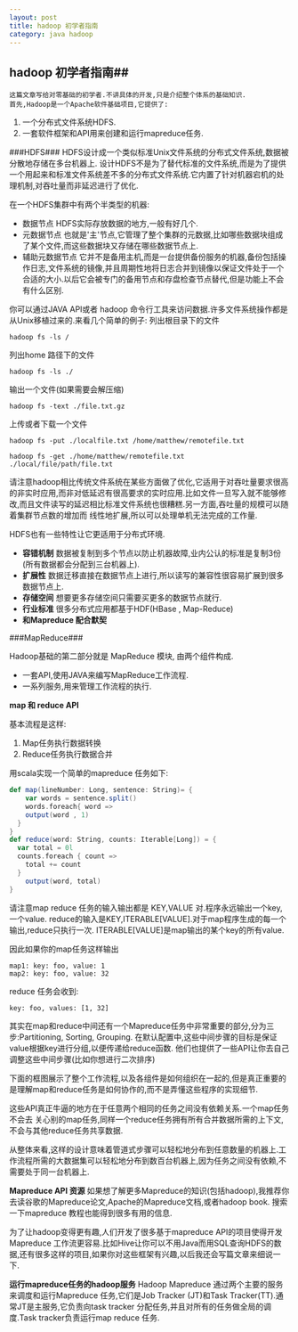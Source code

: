```yaml
---
layout: post
title: hadoop 初学者指南
category: java hadoop 
--- 
```

## hadoop 初学者指南##
    这篇文章写给对零基础的初学者.不讲具体的开发,只是介绍整个体系的基础知识.
    首先,Hadoop是一个Apache软件基础项目,它提供了:
1. 一个分布式文件系统HDFS.
2. 一套软件框架和API用来创建和运行mapreduce任务.

###HDFS###
HDFS设计成一个类似标准Unix文件系统的分布式文件系统,数据被分散地存储在多台机器上.
设计HDFS不是为了替代标准的文件系统,而是为了提供一个用起来和标准文件系统差不多的分布式文件系统.它内置了针对机器宕机的处理机制,对吞吐量而非延迟进行了优化.

在一个HDFS集群中有两个半类型的机器:
- 数据节点 HDFS实际存放数据的地方,一般有好几个.
- 元数据节点 也就是'主'节点,它管理了整个集群的元数据,比如哪些数据块组成了某个文件,而这些数据块又存储在哪些数据节点上.
- 辅助元数据节点 它并不是备用主机,而是一台提供备份服务的机器,备份包括操作日志,文件系统的镜像,并且周期性地将日志合并到镜像以保证文件处于一个合适的大小.以后它会被专门的备用节点和存盘检查节点替代,但是功能上不会有什么区别.

你可以通过JAVA API或者 hadoop 命令行工具来访问数据.许多文件系统操作都是从Unix移植过来的.来看几个简单的例子:
列出根目录下的文件

`hadoop fs -ls /`

列出home 路径下的文件

`hadoop fs -ls ./`

输出一个文件(如果需要会解压缩)

`hadoop fs -text ./file.txt.gz`

上传或者下载一个文件
```
hadoop fs -put ./localfile.txt /home/matthew/remotefile.txt

hadoop fs -get ./home/matthew/remotefile.txt ./local/file/path/file.txt
```
请注意hadoop相比传统文件系统在某些方面做了优化,它适用于对吞吐量要求很高的非实时应用,而非对低延迟有很高要求的实时应用.比如文件一旦写入就不能够修改,而且文件读写的延迟相比标准文件系统也很糟糕.另一方面,吞吐量的规模可以随着集群节点数的增加而
线性地扩展,所以可以处理单机无法完成的工作量.

HDFS也有一些特性让它更适用于分布式环境.

- **容错机制** 数据被复制到多个节点以防止机器故障,业内公认的标准是复制3份(所有数据都会分配到三台机器上).
- **扩展性** 数据迁移直接在数据节点上进行,所以读写的兼容性很容易扩展到很多数据节点上. 
- **存储空间** 想要更多存储空间只需要买更多的数据节点就行.
- **行业标准** 很多分布式应用都基于HDF(HBase , Map-Reduce) 
- **和Mapreduce 配合默契**

###MapReduce###

Hadoop基础的第二部分就是 MapReduce 模块, 由两个组件构成.
- 一套API,使用JAVA来编写MapReduce工作流程.
- 一系列服务,用来管理工作流程的执行.

**map 和 reduce API**

基本流程是这样:
1. Map任务执行数据转换
2. Reduce任务执行数据合并

用scala实现一个简单的mapreduce 任务如下:

```scala
def map(lineNumber: Long, sentence: String)= {
    var words = sentence.split()
    words.foreach{ word => 
	output(word , 1)
  }
}
def reduce(word: String, counts: Iterable[Long]) = {
  var total = 0l
  counts.foreach { count => 
    total += count
  }
    output(word, total)
}
```

请注意map reduce 任务的输入输出都是 KEY,VALUE 对.程序永远输出一个key,一个value.
reduce的输入是KEY,ITERABLE[VALUE].对于map程序生成的每一个输出,reduce只执行一次.
ITERABLE[VALUE]是map输出的某个key的所有value.

因此如果你的map任务这样输出

```
map1: key: foo, value: 1
map2: key: foo, value: 32
```
reduce 任务会收到:

```
key: foo, values: [1, 32]
```
其实在map和reduce中间还有一个Mapreduce任务中非常重要的部分,分为三步:Partitioning, Sorting, Grouping. 在默认配置中,这些中间步骤的目标是保证value根据key进行分组,以便传递给reduce函数. 他们也提供了一些API让你去自己调整这些中间步骤(比如你想进行二次排序)

下面的框图展示了整个工作流程,以及各组件是如何组织在一起的,但是真正重要的是理解map和reduce任务是如何协作的,而不是弄懂这些程序的实现细节.

这些API真正牛逼的地方在于任意两个相同的任务之间没有依赖关系.一个map任务不会去
关心别的map任务,同样一个reduce任务拥有所有合并数据所需的上下文,不会与其他reduce任务共享数据.

从整体来看,这样的设计意味着管道式步骤可以轻松地分布到任意数量的机器上.工作流程所需的大数据集可以轻松地分布到数百台机器上,因为任务之间没有依赖,不需要处于同一台机器上.

**Mapreduce API 资源**
如果想了解更多Mapreduce的知识(包括hadoop),我推荐你去读谷歌的Mapreduce论文,Apache的Mapreduce文档,或者hadoop book. 搜索一下mapreduce 教程也能得到很多有用的信息.

为了让hadoop变得更有趣,人们开发了很多基于mapreduce API的项目使得开发Mapreduce 工作流更容易.比如Hive让你可以不用Java而用SQL查询HDFS的数据,还有很多这样的项目,如果你对这些框架有兴趣,以后我还会写篇文章来细说一下.

**运行mapreduce任务的hadoop服务**
Hadoop Mapreduce 通过两个主要的服务来调度和运行Mapreduce 任务,它们是Job Tracker
(JT)和Task Tracker(TT).通常JT是主服务,它负责向task tracker 分配任务,并且对所有的任务做全局的调度.Task tracker负责运行map reduce 任务.


















